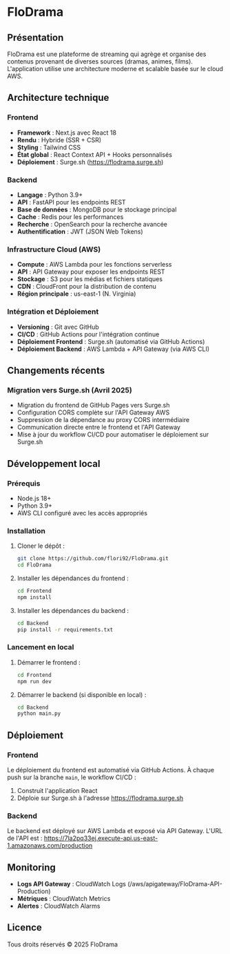# FloDrama

## Présentation

FloDrama est une plateforme de streaming qui agrège et organise des contenus provenant de diverses sources (dramas, animes, films). L'application utilise une architecture moderne et scalable basée sur le cloud AWS.

## Architecture technique

### Frontend

- **Framework** : Next.js avec React 18
- **Rendu** : Hybride (SSR + CSR)
- **Styling** : Tailwind CSS
- **État global** : React Context API + Hooks personnalisés
- **Déploiement** : Surge.sh (https://flodrama.surge.sh)

### Backend

- **Langage** : Python 3.9+
- **API** : FastAPI pour les endpoints REST
- **Base de données** : MongoDB pour le stockage principal
- **Cache** : Redis pour les performances
- **Recherche** : OpenSearch pour la recherche avancée
- **Authentification** : JWT (JSON Web Tokens)

### Infrastructure Cloud (AWS)

- **Compute** : AWS Lambda pour les fonctions serverless
- **API** : API Gateway pour exposer les endpoints REST
- **Stockage** : S3 pour les médias et fichiers statiques
- **CDN** : CloudFront pour la distribution de contenu
- **Région principale** : us-east-1 (N. Virginia)

### Intégration et Déploiement

- **Versioning** : Git avec GitHub
- **CI/CD** : GitHub Actions pour l'intégration continue
- **Déploiement Frontend** : Surge.sh (automatisé via GitHub Actions)
- **Déploiement Backend** : AWS Lambda + API Gateway (via AWS CLI)

## Changements récents

### Migration vers Surge.sh (Avril 2025)

- Migration du frontend de GitHub Pages vers Surge.sh
- Configuration CORS complète sur l'API Gateway AWS
- Suppression de la dépendance au proxy CORS intermédiaire
- Communication directe entre le frontend et l'API Gateway
- Mise à jour du workflow CI/CD pour automatiser le déploiement sur Surge.sh

## Développement local

### Prérequis

- Node.js 18+
- Python 3.9+
- AWS CLI configuré avec les accès appropriés

### Installation

1. Cloner le dépôt :
   ```bash
   git clone https://github.com/flori92/FloDrama.git
   cd FloDrama
   ```

2. Installer les dépendances du frontend :
   ```bash
   cd Frontend
   npm install
   ```

3. Installer les dépendances du backend :
   ```bash
   cd Backend
   pip install -r requirements.txt
   ```

### Lancement en local

1. Démarrer le frontend :
   ```bash
   cd Frontend
   npm run dev
   ```

2. Démarrer le backend (si disponible en local) :
   ```bash
   cd Backend
   python main.py
   ```

## Déploiement

### Frontend

Le déploiement du frontend est automatisé via GitHub Actions. À chaque push sur la branche `main`, le workflow CI/CD :

1. Construit l'application React
2. Déploie sur Surge.sh à l'adresse https://flodrama.surge.sh

### Backend

Le backend est déployé sur AWS Lambda et exposé via API Gateway. L'URL de l'API est :
https://7la2pq33ej.execute-api.us-east-1.amazonaws.com/production

## Monitoring

- **Logs API Gateway** : CloudWatch Logs (/aws/apigateway/FloDrama-API-Production)
- **Métriques** : CloudWatch Metrics
- **Alertes** : CloudWatch Alarms

## Licence

Tous droits réservés © 2025 FloDrama
